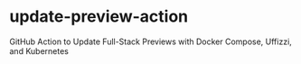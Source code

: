 # update-preview-action
GitHub Action to Update Full-Stack Previews with Docker Compose, Uffizzi, and Kubernetes
